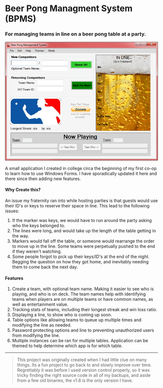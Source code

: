 # Beer Pong Managment System (BPMS)
### For managing teams in line on a beer pong table at a party.

![Application Screenshot](PMS/Resources/bpms_ss.png?raw=true "BPMS Screenshot")

A small application I created in college circa the beginning of my first co-op to learn how to use Windows Forms. I have sporadically updated it here and there since then adding new features. 

#### Why Create this?
An issue my fraternity ran into while hosting parties is that guests would use their ID's or keys to reserve their space in line. This lead to the following issues:

1. If the marker was keys, we would have to run around the party asking who the keys belonged to. 
1. The lines were long, and would take up the length of the table getting in the way.
1. Markers would fall off the table, or someone would rearrange the order to move up in the line. Some teams were perpetually pushed to the end if they weren't watching.
1. Some people forgot to pick up their keys/ID's at the end of the night. Begging the question on how they got home, and inevitably needing them to come back the next day.

#### Features
1. Create a team, with optional team name. Making it easier to see who is playing, and who is on deck. The team names help with identifying teams when players are on multiple teams or have common names, as well as entertainment value.
1. Tracking stats of teams, including their longest streak and win loss ratio.
1. Displaying a line, to show who is coming up soon.
1. Table options like allowing teams to queue up multiple times and modifying the line as needed.
1. Password protecting options and line to preventing unauthorized users from modifying the line.
1. Multiple instances can be ran for multiple tables. Application can be themed to help determine which app is for which table.
___

>This project was originally created when I had little clue on many things. Its a fun project to go back to and slowly improve over time. Regrettably it was before I used version control properly, so it was tricky finding the right source code in all of my backups, and aside from a few old binaries, the v1.8 is the only version I have. 

